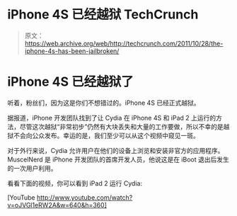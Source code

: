# iPhone 4S 已经越狱 TechCrunch

> 原文：<https://web.archive.org/web/http://techcrunch.com/2011/10/28/the-iphone-4s-has-been-jailbroken/>

# iPhone 4S 已经越狱了

听着，粉丝们，因为这是你们不想错过的。iPhone 4S 已经正式越狱。

据报道，iPhone 开发团队找到了让 Cydia 在 iPhone 4S 和 iPad 2 上运行的方法，尽管这次越狱“非常初步”仍然有大块丢失和大量的工作要做，所以不幸的是越狱不会向公众发布。幸运的是，我们至少可以从这个视频中窥见一斑。

对于外行来说，Cydia 允许用户在他们的设备上浏览和安装非官方的应用程序。MuscelNerd 是 iPhone 开发团队的首席开发人员，他说这是在 iBoot 退出后发生的一次用户利用。

看看下面的视频，你可以看到 iPad 2 运行 Cydia:

[YouTube http://www.youtube.com/watch?v=oJVGl1eRW2A&w=640&h=360]